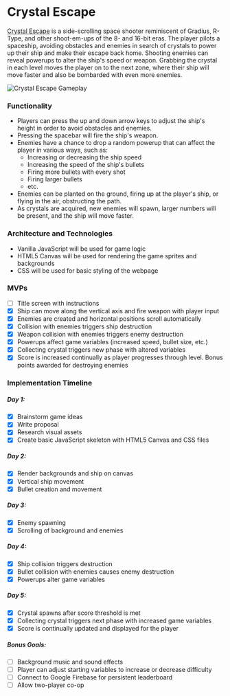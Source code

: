 # Crystal Escape

[Crystal Escape](https://bamorgan13.github.io/CrystalEscape/ "Crystal Escape Live Site") is a side-scrolling space shooter reminiscent of Gradius, R-Type, and other shoot-em-ups of the 8- and 16-bit eras.
The player pilots a spaceship, avoiding obstacles and enemies in search of crystals to power up their ship and make their escape back home.
Shooting enemies can reveal powerups to alter the ship's speed or weapon.
Grabbing the crystal in each level moves the player on to the next zone, where their ship will move faster and also be bombarded with even more enemies.

![Crystal Escape Gameplay](https://github.com/bamorgan13/CrystalEscape/tree/master/documentation/CrystalEscap_screen-grab.png "Crystal Escape Gameplay")

### Functionality
* Players can press the up and down arrow keys to adjust the ship's height in order to avoid obstacles and enemies.
* Pressing the spacebar will fire the ship's weapon.
* Enemies have a chance to drop a random powerup that can affect the player in various ways, such as:
    * Increasing or decreasing the ship speed
    * Increasing the speed of the ship's bullets
    * Firing more bullets with every shot
    * Firing larger bullets
    * etc.
* Enemies can be planted on the ground, firing up at the player's ship, or flying in the air, obstructing the path.
* As crystals are acquired, new enemies will spawn, larger numbers will be present, and the ship will move faster.

### Architecture and Technologies
* Vanilla JavaScript will be used for game logic
* HTML5 Canvas will be used for rendering the game sprites and backgrounds
* CSS will be used for basic styling of the webpage

### MVPs
- [ ] Title screen with instructions
- [x] Ship can move along the vertical axis and fire weapon with player input
- [x] Enemies are created and horizontal positions scroll automatically
- [x] Collision with enemies triggers ship destruction
- [x] Weapon collision with enemies triggers enemy destruction
- [x] Powerups affect game variables (increased speed, bullet size, etc.)
- [x] Collecting crystal triggers new phase with altered variables
- [x] Score is increased continually as player progresses through level. Bonus points awarded for destroying enemies

### Implementation Timeline

##### Day 1:
- [x] Brainstorm game ideas
- [x] Write proposal
- [x] Research visual assets
- [x] Create basic JavaScript skeleton with HTML5 Canvas and CSS files

##### Day 2:
- [x] Render backgrounds and ship on canvas
- [x] Vertical ship movement 
- [x] Bullet creation and movement

##### Day 3:
- [x] Enemy spawning
- [x] Scrolling of background and enemies

##### Day 4:
- [x] Ship collision triggers destruction
- [x] Bullet collision with enemies causes enemy destruction
- [x] Powerups alter game variables

##### Day 5:
- [x] Crystal spawns after score threshold is met
- [x] Collecting crystal triggers next phase with increased game variables
- [x] Score is continually updated and displayed for the player

##### Bonus Goals:
- [ ] Background music and sound effects
- [ ] Player can adjust starting variables to increase or decrease difficulty
- [ ] Connect to Google Firebase for persistent leaderboard
- [ ] Allow two-player co-op
